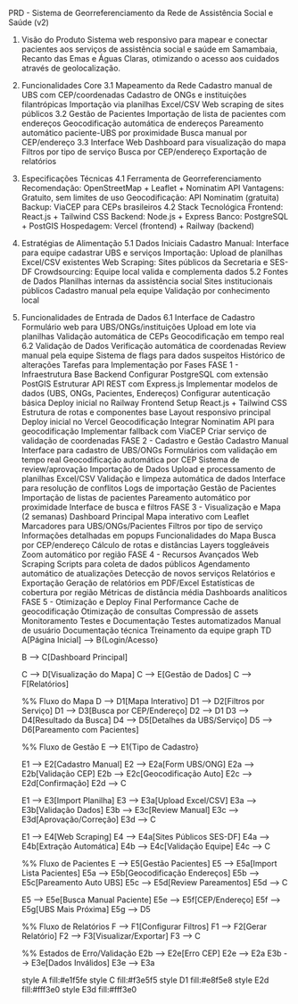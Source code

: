 PRD - Sistema de Georreferenciamento da Rede de Assistência Social e Saúde (v2)
1. Visão do Produto
Sistema web responsivo para mapear e conectar pacientes aos serviços de assistência social e saúde em Samambaia, Recanto das Emas e Águas Claras, otimizando o acesso aos cuidados através de geolocalização.
3. Funcionalidades Core
3.1 Mapeamento da Rede
Cadastro manual de UBS com CEP/coordenadas
Cadastro de ONGs e instituições filantrópicas
Importação via planilhas Excel/CSV
Web scraping de sites públicos
3.2 Gestão de Pacientes
Importação de lista de pacientes com endereços
Geocodificação automática de endereços
Pareamento automático paciente-UBS por proximidade
Busca manual por CEP/endereço
3.3 Interface Web
Dashboard para visualização do mapa
Filtros por tipo de serviço
Busca por CEP/endereço
Exportação de relatórios
4. Especificações Técnicas
4.1 Ferramenta de Georreferenciamento
Recomendação: OpenStreetMap + Leaflet + Nominatim API
Vantagens: Gratuito, sem limites de uso
Geocodificação: API Nominatim (gratuita)
Backup: ViaCEP para CEPs brasileiros
4.2 Stack Tecnológica
Frontend: React.js + Tailwind CSS
Backend: Node.js + Express
Banco: PostgreSQL + PostGIS
Hospedagem: Vercel (frontend) + Railway (backend)
5. Estratégias de Alimentação
5.1 Dados Iniciais
Cadastro Manual: Interface para equipe cadastrar UBS e serviços
Importação: Upload de planilhas Excel/CSV existentes
Web Scraping: Sites públicos da Secretaria e SES-DF
Crowdsourcing: Equipe local valida e complementa dados
5.2 Fontes de Dados
Planilhas internas da assistência social
Sites institucionais públicos
Cadastro manual pela equipe
Validação por conhecimento local
6. Funcionalidades de Entrada de Dados
6.1 Interface de Cadastro
Formulário web para UBS/ONGs/instituições
Upload em lote via planilhas
Validação automática de CEPs
Geocodificação em tempo real
6.2 Validação de Dados
Verificação automática de coordenadas
Review manual pela equipe
Sistema de flags para dados suspeitos
Histórico de alterações
Tarefas para Implementação por Fases
FASE 1 - Infraestrutura Base
Backend
Configurar PostgreSQL com extensão PostGIS
Estruturar API REST com Express.js
Implementar modelos de dados (UBS, ONGs, Pacientes, Endereços)
Configurar autenticação básica
Deploy inicial no Railway
Frontend
Setup React.js + Tailwind CSS
Estrutura de rotas e componentes base
Layout responsivo principal
Deploy inicial no Vercel
Geocodificação
Integrar Nominatim API para geocodificação
Implementar fallback com ViaCEP
Criar serviço de validação de coordenadas
FASE 2 - Cadastro e Gestão
Cadastro Manual
Interface para cadastro de UBS/ONGs
Formulários com validação em tempo real
Geocodificação automática por CEP
Sistema de review/aprovação
Importação de Dados
Upload e processamento de planilhas Excel/CSV
Validação e limpeza automática de dados
Interface para resolução de conflitos
Logs de importação
Gestão de Pacientes
Importação de listas de pacientes
Pareamento automático por proximidade
Interface de busca e filtros
FASE 3 - Visualização e Mapa (2 semanas)
Dashboard Principal
Mapa interativo com Leaflet
Marcadores para UBS/ONGs/Pacientes
Filtros por tipo de serviço
Informações detalhadas em popups
Funcionalidades do Mapa
Busca por CEP/endereço
Cálculo de rotas e distâncias
Layers toggleáveis
Zoom automático por região
FASE 4 - Recursos Avançados
Web Scraping
Scripts para coleta de dados públicos
Agendamento automático de atualizações
Detecção de novos serviços
Relatórios e Exportação
Geração de relatórios em PDF/Excel
Estatísticas de cobertura por região
Métricas de distância média
Dashboards analíticos
FASE 5 - Otimização e Deploy Final 
Performance
Cache de geocodificação
Otimização de consultas
Compressão de assets
Monitoramento
Testes e Documentação
Testes automatizados
Manual de usuário
Documentação técnica
Treinamento da equipe
graph TD
    A[Página Inicial] --> B{Login/Acesso}
    
    B --> C[Dashboard Principal]
    
    C --> D[Visualização do Mapa]
    C --> E[Gestão de Dados]
    C --> F[Relatórios]
    
    %% Fluxo do Mapa
    D --> D1[Mapa Interativo]
    D1 --> D2[Filtros por Serviço]
    D1 --> D3[Busca por CEP/Endereço]
    D2 --> D1
    D3 --> D4[Resultado da Busca]
    D4 --> D5[Detalhes da UBS/Serviço]
    D5 --> D6[Pareamento com Pacientes]
    
    %% Fluxo de Gestão
    E --> E1{Tipo de Cadastro}
    
    E1 --> E2[Cadastro Manual]
    E2 --> E2a[Form UBS/ONG]
    E2a --> E2b[Validação CEP]
    E2b --> E2c[Geocodificação Auto]
    E2c --> E2d[Confirmação]
    E2d --> C
    
    E1 --> E3[Import Planilha]
    E3 --> E3a[Upload Excel/CSV]
    E3a --> E3b[Validação Dados]
    E3b --> E3c[Review Manual]
    E3c --> E3d[Aprovação/Correção]
    E3d --> C
    
    E1 --> E4[Web Scraping]
    E4 --> E4a[Sites Públicos SES-DF]
    E4a --> E4b[Extração Automática]
    E4b --> E4c[Validação Equipe]
    E4c --> C
    
    %% Fluxo de Pacientes
    E --> E5[Gestão Pacientes]
    E5 --> E5a[Import Lista Pacientes]
    E5a --> E5b[Geocodificação Endereços]
    E5b --> E5c[Pareamento Auto UBS]
    E5c --> E5d[Review Pareamentos]
    E5d --> C
    
    E5 --> E5e[Busca Manual Paciente]
    E5e --> E5f[CEP/Endereço]
    E5f --> E5g[UBS Mais Próxima]
    E5g --> D5
    
    %% Fluxo de Relatórios
    F --> F1[Configurar Filtros]
    F1 --> F2[Gerar Relatório]
    F2 --> F3[Visualizar/Exportar]
    F3 --> C
    
    %% Estados de Erro/Validação
    E2b --> E2e[Erro CEP]
    E2e --> E2a
    E3b --> E3e[Dados Inválidos]
    E3e --> E3a
    
    style A fill:#e1f5fe
    style C fill:#f3e5f5
    style D1 fill:#e8f5e8
    style E2d fill:#fff3e0
    style E3d fill:#fff3e0
